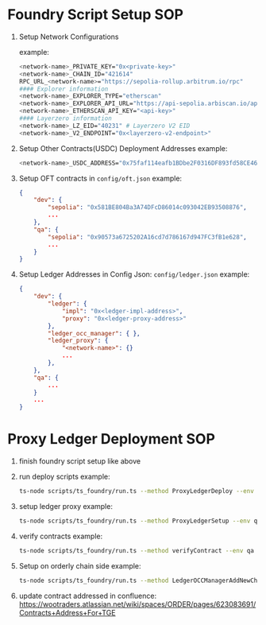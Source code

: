 
# Foundry Script Setup SOP
1. Setup Network Configurations

    example: 
    ```bash
    <network-name>_PRIVATE_KEY="0x<private-key>"
    <network-name>_CHAIN_ID="421614"
    RPC_URL_<network-name>="https://sepolia-rollup.arbitrum.io/rpc"
    #### Explorer information
    <network-name>_EXPLORER_TYPE="etherscan"
    <network-name>_EXPLORER_API_URL="https://api-sepolia.arbiscan.io/api"
    <network-name>_ETHERSCAN_API_KEY="<api-key>"
    #### Layerzero information
    <network-name>_LZ_EID="40231" # Layerzero V2 EID
    <network-name>_V2_ENDPOINT="0x<layerzero-v2-endpoint>"
    ```

2. Setup Other Contracts(USDC) Deployment Addresses
    example:
    ```bash
    <network-name>_USDC_ADDRESS="0x75faf114eafb1BDbe2F0316DF893fd58CE46AA4d"
    ```
3. Setup OFT contracts in `config/oft.json`
    example:
    ```json
    {
        "dev": {
            "sepolia": "0x581BE804Ba3A74DFcD86014c093042EB93508876",
            ...
        },
        "qa": {
            "sepolia": "0x90573a6725202A16cd7d786167d947FC3fB1e628",
            ...
        }
    }
    ```

4. Setup Ledger Addresses in Config Json: `config/ledger.json`
    example:
    ```json
    {
        "dev": {
            "ledger": {
                "impl": "0x<ledger-impl-address>",
                "proxy": "0x<ledger-proxy-address>"
            },
            "ledger_occ_manager": { },
            "ledger_proxy": {
                "<network-name>": {}
                ...
            },
        },
        "qa": {
            ...
        }
        ...
    }

# Proxy Ledger Deployment SOP

1. finish foundry script setup like above 

2. run deploy scripts
    example:
    ```bash
    ts-node scripts/ts_foundry/run.ts --method ProxyLedgerDeploy --env qa --network sepolia --broadcast 
    ```

3. setup ledger proxy
    example:
    ```bash
    ts-node scripts/ts_foundry/run.ts --method ProxyLedgerSetup --env qa --network sepolia --broadcast 
    ```

4. verify contracts
    example:
    ```bash
    ts-node scripts/ts_foundry/run.ts --method verifyContract --env qa --network sepolia --contract ledger_proxy --compilerVersion 0.8.22
    ```

5. Setup on orderly chain side
    example:
    ```bash
    ts-node scripts/ts_foundry/run.ts --method LedgerOCCManagerAddNewChain --env qa --newNetwork basesepolia --broadcast
    ```

6. update contract addressed in confluence: https://wootraders.atlassian.net/wiki/spaces/ORDER/pages/623083691/Contracts+Address+For+TGE
